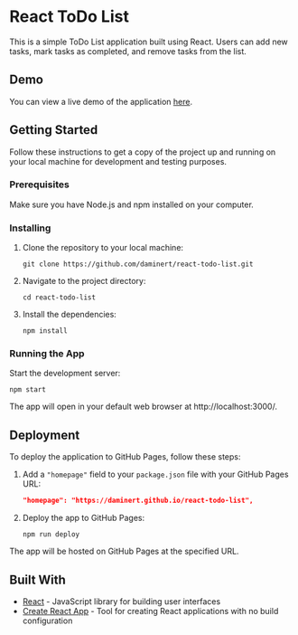 # React ToDo List

This is a simple ToDo List application built using React. Users can add new tasks, mark tasks as completed, and remove tasks from the list.

## Demo

You can view a live demo of the application [here](https://daminert.github.io/react-todo-list).

## Getting Started

Follow these instructions to get a copy of the project up and running on your local machine for development and testing purposes.

### Prerequisites

Make sure you have Node.js and npm installed on your computer.

### Installing

1. Clone the repository to your local machine:
   ```
   git clone https://github.com/daminert/react-todo-list.git
   ```

2. Navigate to the project directory:
   ```
   cd react-todo-list
   ```

3. Install the dependencies:
   ```
   npm install
   ```

### Running the App

Start the development server:
   ```
   npm start
   ```

The app will open in your default web browser at http://localhost:3000/.

## Deployment

To deploy the application to GitHub Pages, follow these steps:

1. Add a `"homepage"` field to your `package.json` file with your GitHub Pages URL:
   ```json
   "homepage": "https://daminert.github.io/react-todo-list",
   ```

2. Deploy the app to GitHub Pages:
   ```
   npm run deploy
   ```

The app will be hosted on GitHub Pages at the specified URL.

## Built With

- [React](https://reactjs.org/) - JavaScript library for building user interfaces
- [Create React App](https://create-react-app.dev/) - Tool for creating React applications with no build configuration
